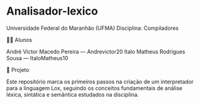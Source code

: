 # Analisador-lexico

Universidade Federal do Maranhão (UFMA)
Disciplina: Compiladores

👨‍💻 Alunos

André Victor Macedo Pereira — Andrevictor20
Italo Matheus Rodrigues Sousa — ItaloMatheus10


🧠 Projeto

Este repositório marca os primeiros passos na criação de um interpretador para a linguagem Lox, seguindo os conceitos fundamentais de análise léxica, sintática e semântica estudados na disciplina.
